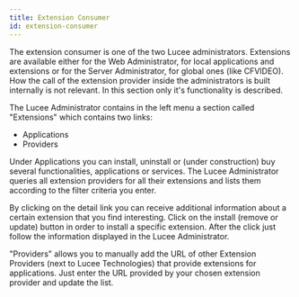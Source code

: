 ```yaml
---
title: Extension Consumer
id: extension-consumer
---
```


The extension consumer is one of the two Lucee administrators. Extensions are available either for the Web Administrator, for local applications and extensions or for the Server Administrator, for global ones (like CFVIDEO). How the call of the extension provider inside the administrators is built internally is not relevant. In this section only it's functionality is described.

The Lucee Administrator contains in the left menu a section called "Extensions" which contains two links:

* Applications
* Providers

Under Applications you can install, uninstall or (under construction) buy several functionalities, applications or services. The Lucee Administrator queries all extension providers for all their extensions and lists them according to the filter criteria you enter.

By clicking on the detail link you can receive additional information about a certain extension that you find interesting. Click on the install (remove or update) button in order to install a specific extension. After the click just follow the information displayed in the Lucee Administrator.

"Providers" allows you to manually add the URL of other Extension Providers (next to Lucee Technologies) that provide extensions for applications. Just enter the URL provided by your chosen extension provider and update the list.
